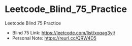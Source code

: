 # Leetcode_Blind_75_Practice
Leetcode Blind 75 Practice

- Blind 75 Link: https://leetcode.com/list/xoqag3yj/
- Personal Note: https://reurl.cc/QRW4D5
